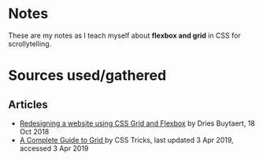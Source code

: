 # Notes
These are my notes as I teach myself about **flexbox and grid** in CSS for scrollytelling.

# Sources used/gathered

## Articles
- [Redesigning a website using CSS Grid and Flexbox](https://dri.es/redesigning-a-website-using-css-grid-and-flexbox) by Dries Buytaert, 18 Oct 2018
- [A Complete Guide to Grid ](https://css-tricks.com/snippets/css/complete-guide-grid/) by CSS Tricks, last updated 3 Apr 2019, accessed 3 Apr 2019
